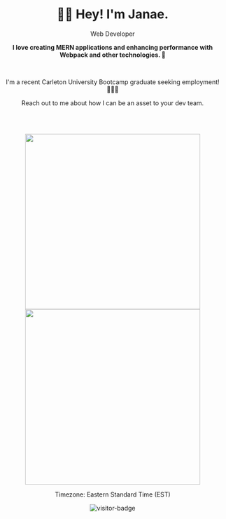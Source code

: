 <h1 align="center" >👋🏾 Hey! I'm Janae.</h1>

<p align="center">Web Developer</p>

**<p align="center">I love creating MERN applications and enhancing performance with Webpack and other technologies. 🤩</p>**


<br/>
<p align="center">I'm a recent Carleton University Bootcamp graduate seeking employment! 👩🏾‍🎓</p>

<p align="center">Reach out to me about how I can be an asset to your dev team.</p>
<br />
<br/>

<p align="center">
  <img src="https://github-readme-stats.vercel.app/api?username=gitJanaeW&theme=radical&show_icons=true" width="400"/>
  
  <img src="https://github-readme-stats.vercel.app/api/top-langs/?username=gitJanaeW&layout=compact&theme=radical" width="400" />
</p>

<p align="center">Timezone: Eastern Standard Time (EST)</p>
<p align="center"><img src="https://visitor-badge.glitch.me/badge?page_id=gitJanaeW.gitJanaeW" alt="visitor-badge" /></p>



<!---
gitJanaeW/gitJanaeW is a ✨ special ✨ repository because its `README.md` (this file) appears on your GitHub profile.
You can click the Preview link to take a look at your changes.
--->
